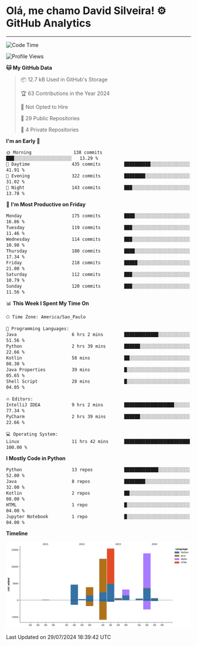 
# Olá, me chamo David Silveira! ⚙️ GitHub Analytics

---
<!--START_SECTION:waka-->
![Code Time](http://img.shields.io/badge/Code%20Time-174%20hrs%2025%20mins-blue)

![Profile Views](http://img.shields.io/badge/Profile%20Views-45-blue)

**🐱 My GitHub Data** 

> 📦 12.7 kB Used in GitHub's Storage 
 > 
> 🏆 63 Contributions in the Year 2024
 > 
> 🚫 Not Opted to Hire
 > 
> 📜 29 Public Repositories 
 > 
> 🔑 4 Private Repositories 
 > 
**I'm an Early 🐤** 

```text
🌞 Morning                138 commits         ███░░░░░░░░░░░░░░░░░░░░░░   13.29 % 
🌆 Daytime                435 commits         ██████████░░░░░░░░░░░░░░░   41.91 % 
🌃 Evening                322 commits         ████████░░░░░░░░░░░░░░░░░   31.02 % 
🌙 Night                  143 commits         ███░░░░░░░░░░░░░░░░░░░░░░   13.78 % 
```
📅 **I'm Most Productive on Friday** 

```text
Monday                   175 commits         ████░░░░░░░░░░░░░░░░░░░░░   16.86 % 
Tuesday                  119 commits         ███░░░░░░░░░░░░░░░░░░░░░░   11.46 % 
Wednesday                114 commits         ███░░░░░░░░░░░░░░░░░░░░░░   10.98 % 
Thursday                 180 commits         ████░░░░░░░░░░░░░░░░░░░░░   17.34 % 
Friday                   218 commits         █████░░░░░░░░░░░░░░░░░░░░   21.00 % 
Saturday                 112 commits         ███░░░░░░░░░░░░░░░░░░░░░░   10.79 % 
Sunday                   120 commits         ███░░░░░░░░░░░░░░░░░░░░░░   11.56 % 
```


📊 **This Week I Spent My Time On** 

```text
🕑︎ Time Zone: America/Sao_Paulo

💬 Programming Languages: 
Java                     6 hrs 2 mins        █████████████░░░░░░░░░░░░   51.56 % 
Python                   2 hrs 39 mins       ██████░░░░░░░░░░░░░░░░░░░   22.66 % 
Kotlin                   58 mins             ██░░░░░░░░░░░░░░░░░░░░░░░   08.30 % 
Java Properties          39 mins             █░░░░░░░░░░░░░░░░░░░░░░░░   05.65 % 
Shell Script             28 mins             █░░░░░░░░░░░░░░░░░░░░░░░░   04.05 % 

🔥 Editors: 
IntelliJ IDEA            9 hrs 2 mins        ███████████████████░░░░░░   77.34 % 
PyCharm                  2 hrs 39 mins       ██████░░░░░░░░░░░░░░░░░░░   22.66 % 

💻 Operating System: 
Linux                    11 hrs 42 mins      █████████████████████████   100.00 % 
```

**I Mostly Code in Python** 

```text
Python                   13 repos            █████████████░░░░░░░░░░░░   52.00 % 
Java                     8 repos             ████████░░░░░░░░░░░░░░░░░   32.00 % 
Kotlin                   2 repos             ██░░░░░░░░░░░░░░░░░░░░░░░   08.00 % 
HTML                     1 repo              █░░░░░░░░░░░░░░░░░░░░░░░░   04.00 % 
Jupyter Notebook         1 repo              █░░░░░░░░░░░░░░░░░░░░░░░░   04.00 % 
```



**Timeline**

![Lines of Code chart](https://raw.githubusercontent.com/DavidSilveira80/DavidSilveira80/master/assets/bar_graph.png)


 Last Updated on 29/07/2024 18:39:42 UTC
<!--END_SECTION:waka-->


